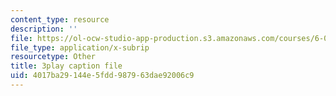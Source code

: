 ```yaml
---
content_type: resource
description: ''
file: https://ol-ocw-studio-app-production.s3.amazonaws.com/courses/6-041-probabilistic-systems-analysis-and-applied-probability-fall-2010/4017ba29144e5fdd987963dae92006c9_mHfn_7ym6to.vtt
file_type: application/x-subrip
resourcetype: Other
title: 3play caption file
uid: 4017ba29-144e-5fdd-9879-63dae92006c9
---
```

